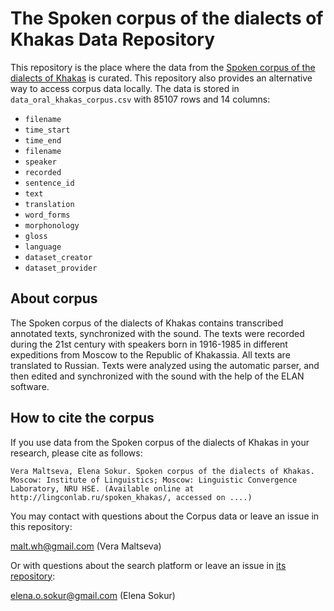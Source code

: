 # The Spoken corpus of the dialects of Khakas Data Repository

This repository is the place where the data from the [Spoken corpus of the dialects of Khakas](http://lingconlab.ru/spoken_khakas/) is curated. This repository also provides an alternative way to access corpus data locally. The data is stored in `data_oral_khakas_corpus.csv` with 85107 rows and 14 columns:

* `filename`
* `time_start`
* `time_end`
* `filename`
* `speaker`
* `recorded`
* `sentence_id`
* `text`
* `translation`
* `word_forms`
* `morphonology`
* `gloss`
* `language`
* `dataset_creator`
* `dataset_provider`

## About corpus

The Spoken corpus of the dialects of Khakas contains transcribed annotated texts, synchronized with the sound. The texts were recorded during the 21st century with speakers born in 1916-1985 in different expeditions from Moscow to the Republic of Khakassia. All texts are translated to Russian. Texts were analyzed using the automatic parser, and then edited and synchronized with the sound with the help of the ELAN software.

## How to cite the corpus

If you use data from the Spoken corpus of the dialects of Khakas in your research, please cite as follows:

```
Vera Maltseva, Elena Sokur. Spoken corpus of the dialects of Khakas. Moscow: Institute of Linguistics; Moscow: Linguistic Convergence Laboratory, NRU HSE. (Available online at http://lingconlab.ru/spoken_khakas/, accessed on ....)
```

You may contact with questions about the Corpus data or leave an issue in this repository:

malt.wh@gmail.com (Vera Maltseva)

Or with questions about the search platform or leave an issue in [its repository](https://github.com/LingConLab/Khakas_corpus):

elena.o.sokur@gmail.com (Elena Sokur)